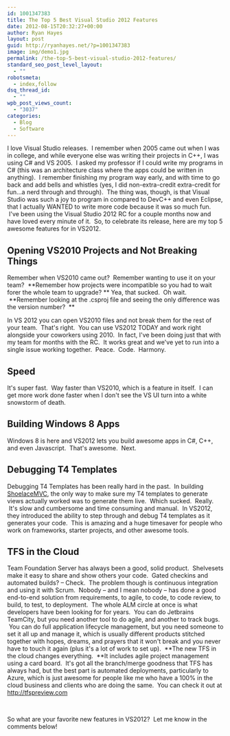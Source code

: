 ```yaml
---
id: 1001347383
title: The Top 5 Best Visual Studio 2012 Features
date: 2012-08-15T20:32:27+00:00
author: Ryan Hayes
layout: post
guid: http://ryanhayes.net/?p=1001347383
image: img/demo1.jpg
permalink: /the-top-5-best-visual-studio-2012-features/
standard_seo_post_level_layout:
  - ""
robotsmeta:
  - index,follow
dsq_thread_id:
  - ""
wpb_post_views_count:
  - "3037"
categories:
  - Blog
  - Software
---
```

I love Visual Studio releases.  I remember when 2005 came out when I was in college, and while everyone else was writing their projects in C++, I was using C# and VS 2005.  I asked my professor if I could write my programs in C# (this was an architecture class where the apps could be written in anything).  I remember finishing my program way early, and with time to go back and add bells and whistles (yes, I did non-extra-credit extra-credit for fun&#8230;a nerd through and through).  The thing was, though, is that Visual Studio was such a joy to program in compared to DevC++ and even Eclipse, that I actually WANTED to write more code because it was so much fun.  I've been using the Visual Studio 2012 RC for a couple months now and have loved every minute of it.  So, to celebrate its release, here are my top 5 awesome features for in VS2012.<!--more-->

## Opening VS2010 Projects and Not Breaking Things

Remember when VS2010 came out?  Remember wanting to use it on your team?  **Remember how projects were incompatible so you had to wait forer the whole team to upgrade? ** Yea, that sucked.  Oh wait.  **Remember looking at the .csproj file and seeing the only difference was the version number?  **

In VS 2012 you can open VS2010 files and not break them for the rest of your team.  That's right.  You can use VS2012 TODAY and work right alongside your coworkers using 2010.  In fact, I've been doing just that with my team for months with the RC.  It works great and we've yet to run into a single issue working together.  Peace.  Code.  Harmony.

## Speed

It's super fast.  Way faster than VS2010, which is a feature in itself.  I can get more work done faster when I don't see the VS UI turn into a white snowstorm of death.

## Building Windows 8 Apps

Windows 8 is here and VS2012 lets you build awesome apps in C#, C++, and even Javascript.  That's awesome.  Next.

## Debugging T4 Templates

Debugging T4 Templates has been really hard in the past.  In building [ShoelaceMVC](http://ryanhayes.net/blog/shoelacemvc-open-source-asp-net-mvc-3-starter-project-for-build/), the only way to make sure my T4 templates to generate views actually worked was to generate them live.  Which sucked.  Really.  It's slow and cumbersome and time consuming and manual.  In VS2012, they introduced the ability to step through and debug T4 templates as it generates your code.  This is amazing and a huge timesaver for people who work on frameworks, starter projects, and other awesome tools.

## TFS in the Cloud

Team Foundation Server has always been a good, solid product.  Shelvesets make it easy to share and show others your code.  Gated checkins and automated builds? &#8211; Check.  The problem though is continuous integration and using it with Scrum.  Nobody &#8211; and I mean nobody &#8211; has done a good end-to-end solution from requirements, to agile, to code, to code review, to build, to test, to deployment.  The whole ALM circle at once is what developers have been looking for for years.  You can do Jetbrains TeamCity, but you need another tool to do agile, and another to track bugs.  You can do full application lifecycle management, but you need someone to set it all up and manage it, which is usually different products stitched together with hopes, dreams, and prayers that it won't break and you never have to touch it again (plus it's a lot of work to set up).  **The new TFS in the cloud changes everything.  **It includes agile project management using a card board.  It's got all the branch/merge goodness that TFS has always had, but the best part is automated deployments, particularly to Azure, which is just awesome for people like me who have a 100% in the cloud business and clients who are doing the same.  You can check it out at http://tfspreview.com

&nbsp;

So what are your favorite new features in VS2012?  Let me know in the comments below!